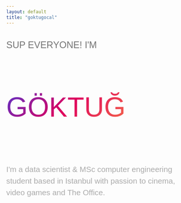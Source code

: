 ```yaml
---
layout: default
title: "goktugocal"
---
```


<div class="main-banner" style="margin-bottom: 50px;">
   <div class="center" style="width: 100%;margin: 0 auto;height:100%;">
      <div class="row col-xl-8 col-lg-8 col-md-8 col-sm-10 col-12 align-items-center" style="margin: 0 auto;height:100%;">
         <div class="col-xl-4 col-xs-8" style="margin-bottom: 20px;">
            <img class="img-pp rounded-circle" src="assets/img/pp3.png" alt="">
         </div>
         <div class="col-xl-8 col-xs-12 home-text">
            <p style="font-family: 'Caveat',  Arial, sans-serif; font-size: calc(20px + 0.52vw); line-height: 1; color: rgb(117, 117, 117);">SUP EVERYONE! I'M</p>
            <p style="font-family: 'poppinsbold',  Arial, sans-serif; font-size: calc(30px + 4.55vw); line-height: 1.5; display:inline-block; background: linear-gradient(135deg,#5335CF, #DE005E, #F66E48); -webkit-text-fill-color: transparent; -webkit-background-clip: text;">GÖKTUĞ</p>
            <p style="font-family: 'poppinslight',  Arial, sans-serif; font-size: calc(15px + 0.6vw); line-height: 1.5; color: rgb(171,171,171,1);">I'm a data scientist & MSc computer engineering student based in Istanbul with passion to cinema, video games and The Office.</p>
            <div class="center">
               <a class="icon-container" href="https://www.linkedin.com/in/goktugocal"><i class="fa fa-linkedin fa-2x my-icon"></i></a>
               <a class="icon-container" href="https://github.com/GoktugOcal"><i class="fa fa-github fa-2x my-icon"></i></a>
               <a class="icon-container" href="https://www.instagram.com/goktug.ocal/"><i class="fa fa-instagram fa-2x my-icon"></i></a>
               <a class="icon-container" href="https://www.instagram.com/goktug.ocal/"><i class="fa fa-spotify fa-2x my-icon"></i></a>
            </div>
            <!--<p style="font-family: 'Open Sans', sans-serif; font-size: calc(20px + 0.52vw); line-height: 1; color: rgb(255,153,0,1);">Istanbul based Data Scientist.</p>
            <p style="font-family:gok 'Open Sans', sans-serif; font-size: calc(13px + 0.35vw); line-height: 1.2;">I'm a data scientist from Istanbul, working at REENGEN. I love cinema, every branch of sports, video games and The Office.</p>
            <p style="font-family: 'Open Sans', sans-serif; font-size: calc(13px + 0.35vw); line-height: 1.2;">Contact with me.</p>-->
            <!-- <div class="row center">
               <div class="col-md-2 col-1"></div>
               <div class="row col-md-8 col-12 index-contact"> 
                  <div class="col-4">
                     <img class="img-index-contact rounded-circle" src="assets/img/profile.jpg" alt="">
                  </div>
                  <div class="col-8" style="text-align: left;">
                     <div style="position: absolute; top: 50%; transform: translateY(-50%);">
                        <a style="font-family:'poppinsbold'; font-size:20px;">goktugocal</a>
                        <div class="row">
                           <a class="icon-container" href="https://www.linkedin.com/in/goktugocal"><i class="fa fa-linkedin fa-lg my-icon"></i></a>
                           <a class="icon-container" href="https://github.com/GoktugOcal"><i class="fa fa-github fa-lg my-icon"></i></a>
                           <a class="icon-container" href="https://www.instagram.com/goktug.ocal/"><i class="fa fa-instagram fa-lg my-icon"></i></a>
                           <a class="icon-container" href="https://www.instagram.com/goktug.ocal/"><i class="fa fa-spotify fa-lg my-icon"></i></a>
                        </div>
                        </div>
                     </div>
                  </div>
               </div>
            </div> -->
         </div>
      </div>
   </div>
</div>